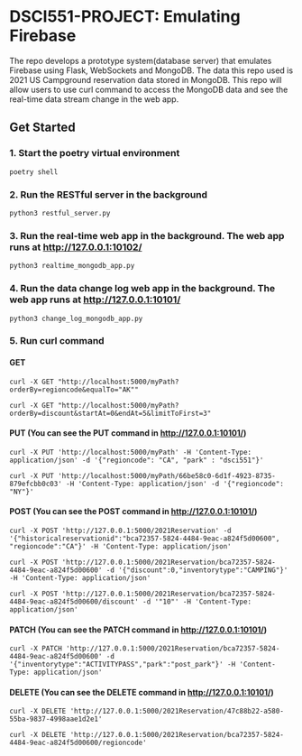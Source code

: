 # DSCI551-PROJECT: Emulating Firebase

The repo develops a prototype system(database server) that emulates Firebase using Flask, WebSockets and MongoDB. The data this repo used is 2021 US Campground reservation data stored in MongoDB. This repo will allow users to use curl command to access the MongoDB data and see the real-time data stream change in the web app.

## Get Started
### 1. Start the poetry virtual environment
```poetry shell```


### 2. Run the RESTful server in the background

```python3 restful_server.py```


### 3. Run the real-time web app in the background. The web app runs at http://127.0.0.1:10102/

```python3 realtime_mongodb_app.py```


### 4. Run the data change log web app in the background. The web app runs at http://127.0.0.1:10101/

```python3 change_log_mongodb_app.py```


### 5. Run curl command
#### GET
```curl -X GET "http://localhost:5000/myPath?orderBy=regioncode&equalTo="AK""```

```curl -X GET "http://localhost:5000/myPath?orderBy=discount&startAt=0&endAt=5&limitToFirst=3"```


#### PUT (You can see the PUT command in http://127.0.0.1:10101/)
```curl -X PUT 'http://localhost:5000/myPath' -H 'Content-Type: application/json' -d '{"regioncode": "CA", "park" : "dsci551"}'```

```curl -X PUT 'http://localhost:5000/myPath/66be58c0-6d1f-4923-8735-879efcbb0c03' -H 'Content-Type: application/json' -d '{"regioncode": "NY"}'```    


#### POST (You can see the POST command in http://127.0.0.1:10101/)
```curl -X POST 'http://127.0.0.1:5000/2021Reservation' -d '{"historicalreservationid":"bca72357-5824-4484-9eac-a824f5d00600", "regioncode":"CA"}' -H 'Content-Type: application/json'```

```curl -X POST 'http://127.0.0.1:5000/2021Reservation/bca72357-5824-4484-9eac-a824f5d00600' -d '{"discount":0,"inventorytype":"CAMPING"}' -H 'Content-Type: application/json'```

```curl -X POST 'http://127.0.0.1:5000/2021Reservation/bca72357-5824-4484-9eac-a824f5d00600/discount' -d '"10"' -H 'Content-Type: application/json'``` 

#### PATCH (You can see the PATCH command in http://127.0.0.1:10101/)
```curl -X PATCH 'http://127.0.0.1:5000/2021Reservation/bca72357-5824-4484-9eac-a824f5d00600' -d '{"inventorytype":"ACTIVITYPASS","park":"post_park"}' -H 'Content-Type: application/json'```


#### DELETE (You can see the DELETE command in http://127.0.0.1:10101/)
```curl -X DELETE 'http://127.0.0.1:5000/2021Reservation/47c88b22-a580-55ba-9837-4998aae1d2e1'```

```curl -X DELETE 'http://127.0.0.1:5000/2021Reservation/bca72357-5824-4484-9eac-a824f5d00600/regioncode'```

